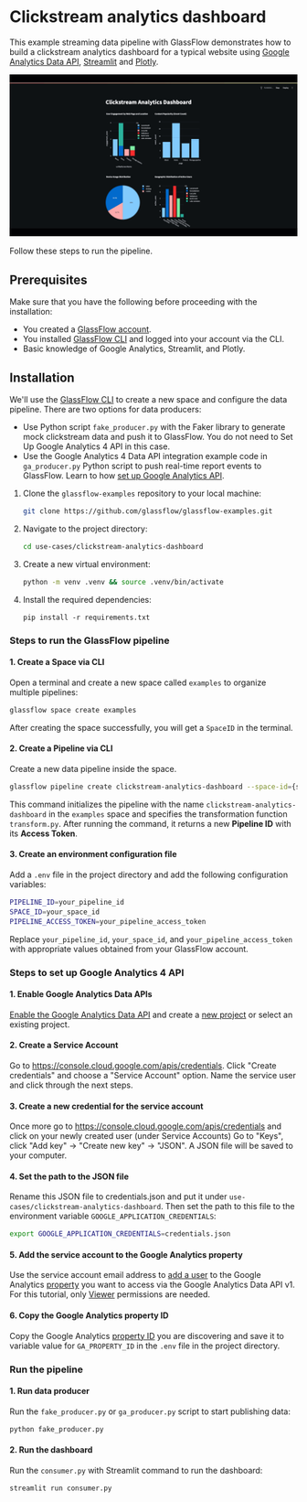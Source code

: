 # Clickstream analytics dashboard

This example streaming data pipeline with GlassFlow demonstrates how to build a clickstream analytics dashboard for a typical website using [Google Analytics Data API](https://developers.google.com/analytics/devguides/reporting/data/v1), [Streamlit](https://streamlit.io/) and [Plotly](https://plotly.com/).

![Clickstream dashboard with GlassFlow](/assets/Clickstream%20analytics%20dashboard%20use%20case.gif)

Follow these steps to run the pipeline.

## Prerequisites

Make sure that you have the following before proceeding with the installation:

- You created a [GlassFlow account](https://learn.glassflow.dev/docs/get-started/create-account).
- You installed [GlassFlow CLI](https://learn.glassflow.dev/docs/get-started/glassflow-cli) and logged into your account via the CLI.
- Basic knowledge of Google Analytics, Streamlit, and Plotly.

## Installation

We'll use the [GlassFlow CLI](https://learn.glassflow.dev/docs/get-started/glassflow-cli) to create a new space and configure the data pipeline. There are two options for data producers:

- Use Python script `fake_producer.py` with the Faker library to generate mock clickstream data and push it to GlassFlow. You do not need to Set Up Google Analytics 4 API in this case.
- Use the Google Analytics 4 Data API integration example code in `ga_producer.py` Python script to push real-time report events to GlassFlow. Learn to how [set up Google Analytics API](#steps-to-set-up-google-analytics-4-api).

1. Clone the `glassflow-examples` repository to your local machine:
    
    ```bash
    git clone https://github.com/glassflow/glassflow-examples.git
    ```
    
2. Navigate to the project directory:
    
    ```bash
    cd use-cases/clickstream-analytics-dashboard
    ```

3. Create a new virtual environment:
    
    ```bash
    python -m venv .venv && source .venv/bin/activate
    ```
    
4. Install the required dependencies:
    
    ```
    pip install -r requirements.txt
    ```    

### Steps to run the GlassFlow pipeline

#### 1. Create a Space via CLI

Open a terminal and create a new space called `examples` to organize multiple pipelines:

```bash
glassflow space create examples
```

After creating the space successfully, you will get a `SpaceID` in the terminal.

#### 2. Create a Pipeline via CLI

Create a new data pipeline inside the space.

```bash
glassflow pipeline create clickstream-analytics-dashboard --space-id={space_id} --function=transform.py
```

This command initializes the pipeline with the name `clickstream-analytics-dashboard` in the `examples` space and specifies the transformation function `transform.py`. After running the command, it returns a new **Pipeline ID** with its **Access Token**.

#### 3. Create an environment configuration file

Add a `.env` file in the project directory and add the following configuration variables:

```bash
PIPELINE_ID=your_pipeline_id
SPACE_ID=your_space_id
PIPELINE_ACCESS_TOKEN=your_pipeline_access_token
```

Replace `your_pipeline_id`, `your_space_id`, and `your_pipeline_access_token` with appropriate values obtained from your GlassFlow account.

### Steps to set up Google Analytics 4 API

#### 1. Enable Google Analytics Data APIs 

[Enable the Google Analytics Data API](https://console.cloud.google.com/flows/enableapi?apiid=analyticsdata.googleapis.com)
and create a [new project](https://console.cloud.google.com/projectcreate) or select an existing project.

#### 2. Create a Service Account

Go to https://console.cloud.google.com/apis/credentials. Click "Create credentials" and choose a "Service Account" option. Name the service user and click through the next steps.

#### 3. Create a new credential for the service account

Once more go to https://console.cloud.google.com/apis/credentials and click on your newly created user (under Service Accounts)
Go to "Keys", click "Add key" -> "Create new key" -> "JSON". A JSON file will be saved to your computer.

#### 4. Set the path to the JSON file

Rename this JSON file to credentials.json and put it under `use-cases/clickstream-analytics-dashboard`. Then set the path to
this file to the environment variable `GOOGLE_APPLICATION_CREDENTIALS`:

```sh
export GOOGLE_APPLICATION_CREDENTIALS=credentials.json
```

#### 5. Add the service account to the Google Analytics property

Use the service account email address to [add a user](https://support.google.com/analytics/answer/1009702) to the Google Analytics [property](https://developers.google.com/analytics/devguides/reporting/data/v1/property-id) you want to access via the Google Analytics Data API v1. For this tutorial, only [Viewer](https://support.google.com/analytics/answer/9305587) permissions are needed.

#### 6. Copy the Google Analytics property ID

Copy the Google Analytics [property ID](https://developers.google.com/analytics/devguides/reporting/data/v1/property-id) you are discovering and save it to variable value for `GA_PROPERTY_ID` in the `.env` file in the project directory.

### Run the pipeline

#### 1. Run data producer

Run the `fake_producer.py` or `ga_producer.py` script to start publishing data:

```bash
python fake_producer.py
```

#### 2. Run the dashboard

Run the `consumer.py` with Streamlit command to run the dashboard:

```bash
streamlit run consumer.py
```
